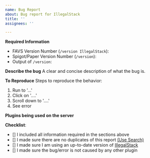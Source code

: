 ```yaml
---
name: Bug Report
about: Bug report for IllegalStack
title: ''
assignees: ''

---
```


<!-- ⚠️⚠️ Do Not Delete This! You must follow this template. ⚠️⚠️ -->
<!--- Incomplete reports will be marked as invalid, and closed, with few exceptions.-->

**Required Information**
- FAVS Version Number (`/version IllegalStack`):
- Spigot/Paper Version Number (`/version`):
- Output of `/version`:

**Describe the bug**
A clear and concise description of what the bug is.

**To Reproduce**
Steps to reproduce the behavior:
1. Run  to '...'
2. Click on '....'
3. Scroll down to '....'
4. See error

**Plugins being used on the server**
<!--- Optional but recommended - issue "/plugins" in-game or in console and copy/paste the list -->

**Checklist**:
<!--- Make sure you've completed the following steps (put an "X" between of brackets): -->
- [] I included all information required in the sections above
- [] I made sure there are no duplicates of this report [(Use Search)](https://github.com/dniym/IllegalStack/issues?q=is%3Aissue+is%3Aopen+)
- [] I made sure I am using an up-to-date version of [IllegalStack](https://www.spigotmc.org/resources/44411/)
- [] I made sure the bug/error is not caused by any other plugin

